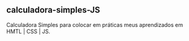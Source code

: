 ## calculadora-simples-JS
Calculadora Simples para colocar em práticas meus aprendizados em HMTL | CSS | JS. 
